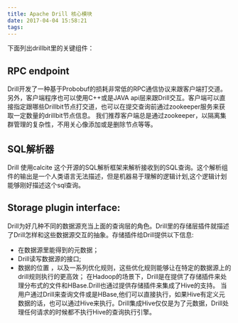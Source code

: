 ```yaml
---
title: Apache Drill 核心模块
date: 2017-04-04 15:58:21
tags:
---
```


下面列出drillbit里的关键组件：
## RPC endpoint
Drill开发了一种基于Probobuf的损耗非常低的RPC通信协议来跟客户端打交道。另外，客户端程序也可以使用C++或是JAVA api层来跟Drill交互。客户端可以直接指定跟哪些Drillbit节点打交道，也可以在提交查询前通过zookeeper服务来获取一定数量的drillbit节点信息。 我们推荐客户端总是通过zookeeper，以隔离集群管理的复杂性，不用关心像添加或是删除节点等等。
## SQL解析器
Drill 使用calcite 这个开源的SQL解析框架来解析接收到的SQL查询。这个解析组件的输出是一个人类语言无法描述，但是机器易于理解的逻辑计划,这个逻辑计划能够刚好描述这个sql查询。
## Storage plugin interface:
Drill为好几种不同的数据源充当上面的查询层的角色。Drill里的存储层插件就描述了Drill怎样和这些数据源交互的抽象。存储插件给Drill提供以下信息:
- 在数据源里能得到的元数据；
- Drill读写数据源的接口;
- 数据的位置 ，以及一系列优化规则，这些优化规则能够让在特定的数据源上的drill规则执行的更高效；
在Hadoop的场景下，Drill是在提供了存储插件来处理分布式的文件和HBase.Drill也通过提供存储插件来集成了Hive的支持。 当用户通过Drill来查询文件或是HBase,他们可以直接执行，如果Hive有定义元数据的话，也可以通过Hive来执行。Drill集成Hive仅仅是为了元数据，Drill处理任何请求的时候都不执行Hive的查询执行引擎。